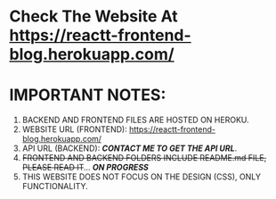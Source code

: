 # Check The Website At https://reactt-frontend-blog.herokuapp.com/
# IMPORTANT NOTES:

1. BACKEND AND FRONTEND FILES ARE HOSTED ON HEROKU.
2. WEBSITE URL (FRONTEND): https://reactt-frontend-blog.herokuapp.com/
3. API URL (BACKEND): ***CONTACT ME TO GET THE API URL***.
4. ~~FRONTEND AND BACKEND FOLDERS INCLUDE README.md FILE, PLEASE READ IT~~... ***ON PROGRESS***
5. THIS WEBSITE DOES NOT FOCUS ON THE DESIGN (CSS), ONLY FUNCTIONALITY. 
